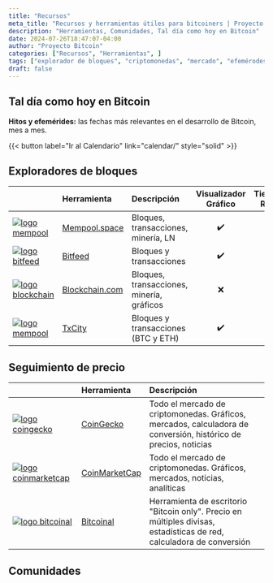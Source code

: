 ```yaml
---
title: "Recursos"
meta_title: "Recursos y herramientas útiles para bitcoiners | Proyecto Bitcoin"
description: "Herramientas, Comunidades, Tal día como hoy en Bitcoin"
date: 2024-07-26T18:47:07-04:00
author: "Proyecto Bitcoin"
categories: ["Recursos", "Herramientas", ]
tags: ["explorador de bloques", "criptomonedas", "mercado", "efemérodes"]
draft: false
---
```


## Tal día como hoy en Bitcoin

**Hitos y efemérides:** las fechas más relevantes en el desarrollo de Bitcoin, mes a mes.

{{< button label="Ir al Calendario" link="calendar/" style="solid" >}}

## Exploradores de bloques

|          |          Herramienta              |           Descripción           | Visualizador Gráfico | Tiempo Real |
| -------- | :-------------------------------- | :------------------------------- | :------------------: | :---------: |
| [![logo mempool](images/mempool-logo-50px.png)](https://mempool.space/es/) | [Mempool.space](https://mempool.space/es/) | Bloques, transacciones, minería, LN | ✔️ | ✔️ |
| [![logo bitfeed](images/bitfeed.png)](https://bits.monospace.live/) |[Bitfeed](https://bits.monospace.live/) | Bloques y transacciones | ✔️ | ✔️ |
| [![logo blockchain](images/blockchain-50px-2.png)](https://www.blockchain.com/explorer/assets/btc) | [Blockchain.com](https://www.blockchain.com/explorer/assets/btc) | Bloques, transacciones, minería, gráficos | ❌ | ✔️ |
| [![logo mempool](images/txcity.png)](https://txcity.io/v/eth-btc) | [TxCity](https://txcity.io/v/eth-btc) | Bloques y transacciones (BTC y ETH) | ✔️ | ✔️ |

## Seguimiento de precio

|                                  |                  Herramienta                  |            Descripción            |
| :------------------------------- | :-------------------------------------------- | :-------------------------------- |
| [![logo coingecko](images/coingecko-50px.png "Coingecko")](https://www.coingecko.com/es/monedas/bitcoin) | [CoinGecko](https://www.coingecko.com/es/monedas/bitcoin) | Todo el mercado de criptomonedas. Gráficos, mercados, calculadora de conversión, histórico de precios, noticias  |
| [![logo coinmarketcap](images/coinmarketcap-50px.png "CoinMarketCap")](https://coinmarketcap.com/es/currencies/bitcoin/) | [CoinMarketCap](https://coinmarketcap.com/es/currencies/bitcoin/) | Todo el mercado de criptomonedas. Gráficos, mercados, noticias, analíticas  |
|[![logo bitcoinal](images/b-icon-50px.png "Bitcoinal")](https://bitcoinal.com/) | [Bitcoinal](https://bitcoinal.com/) | Herramienta de escritorio "Bitcoin only". Precio en múltiples divisas, estadísticas de red, calculadora de conversión  |

## Comunidades
